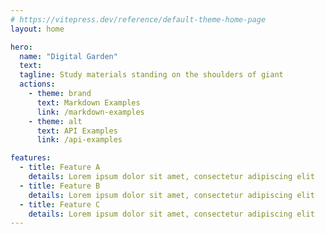 ```yaml
---
# https://vitepress.dev/reference/default-theme-home-page
layout: home

hero:
  name: "Digital Garden"
  text: 
  tagline: Study materials standing on the shoulders of giant
  actions:
    - theme: brand
      text: Markdown Examples
      link: /markdown-examples
    - theme: alt
      text: API Examples
      link: /api-examples

features:
  - title: Feature A
    details: Lorem ipsum dolor sit amet, consectetur adipiscing elit
  - title: Feature B
    details: Lorem ipsum dolor sit amet, consectetur adipiscing elit
  - title: Feature C
    details: Lorem ipsum dolor sit amet, consectetur adipiscing elit
---
```



